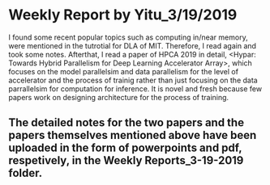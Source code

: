 Weekly Report by Yitu_3/19/2019
===================
I found some recent popular topics such as computing in/near memory, were mentioned in the tutrotial for DLA of MIT. Therefore, I read <Efficient Processing of Deep Neural Networks: A Tutorial and Survey> again and took some notes. Afterthat, I read a paper of HPCA 2019 in detail, <Hypar: Towards Hybrid Parallelism for Deep Learning Accelerator Array>, which focuses on the model parallelsim and data parallelism for the level of accelerator and the process of trainig rather than just focusing on the data parrallelsim for computation 
for inference. It is novel and fresh because few papers work on designing architecture for the process of training.

The detailed notes for the two papers and the papers themselves mentioned above have been uploaded in the form of powerpoints and pdf, respetively, in the Weekly Reports_3-19-2019 folder.
--------------------
